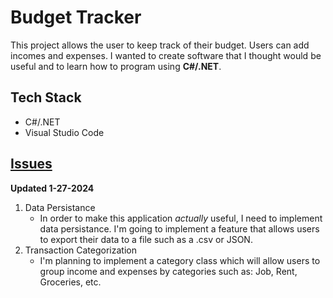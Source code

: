 # Budget Tracker

This project allows the user to keep track of their budget. Users can add incomes and expenses. I wanted to create software that I thought would be useful and to learn how to program using **C#/.NET**. 

## Tech Stack
* C#/.NET
* Visual Studio Code

## [Issues](https://github.com/AH0502/BudgetTracker/issues)
**Updated 1-27-2024**
1. Data Persistance
    - In order to make this application *actually* useful, I need to implement data persistance. I'm going to implement a feature that allows users to export their data to a file such as a .csv or JSON. 
2. Transaction Categorization 
    - I'm planning to implement a category class which will allow users to group income and expenses by categories such as: Job, Rent, Groceries, etc. 